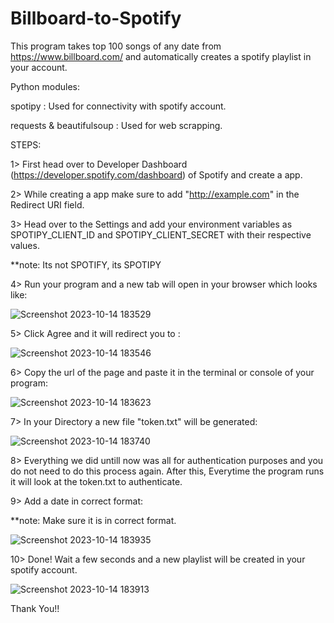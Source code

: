 # Billboard-to-Spotify

This program takes top 100 songs of any date from https://www.billboard.com/ and automatically creates a spotify playlist in your account.

Python modules: 

spotipy : Used for connectivity with spotify account.

requests & beautifulsoup : Used for web scrapping.

STEPS:

1> First head over to Developer Dashboard (https://developer.spotify.com/dashboard) of Spotify and create a app.

2> While creating a app make sure to add "http://example.com" in the Redirect URI field.

3> Head over to the Settings and add your environment variables as SPOTIPY_CLIENT_ID and SPOTIPY_CLIENT_SECRET with their respective values.

   **note: Its not SPOTIFY, its SPOTIPY
   
4> Run your program and a new tab will open in your browser which looks like:

![Screenshot 2023-10-14 183529](https://github.com/rishichop/Billboard-to-Spotify/assets/84148892/cfa83918-9786-473e-8af2-9958c992ddbb)


5> Click Agree and it will redirect you to :

![Screenshot 2023-10-14 183546](https://github.com/rishichop/Billboard-to-Spotify/assets/84148892/a6fc8cdb-19fa-4640-80d4-534abda7b137)


6> Copy the url of the page and paste it in the terminal or console of your program:

![Screenshot 2023-10-14 183623](https://github.com/rishichop/Billboard-to-Spotify/assets/84148892/1d7b864a-1607-48b3-b7e3-a4f4af4c6468)


7> In your Directory a new file "token.txt" will be generated:

![Screenshot 2023-10-14 183740](https://github.com/rishichop/Billboard-to-Spotify/assets/84148892/bb7a0d4b-030c-4fc0-ab1d-7dc354061fd8)


8> Everything we did untill now was all for authentication purposes and you do not need to do this process again. After this, Everytime the program runs it will look at the token.txt to authenticate.

9> Add a date in correct format:

   **note: Make sure it is in correct format.
   
![Screenshot 2023-10-14 183935](https://github.com/rishichop/Billboard-to-Spotify/assets/84148892/ecb91d2c-61cf-49e0-b8aa-353394132ac5)


10> Done! Wait a few seconds and a new playlist will be created in your spotify account.

![Screenshot 2023-10-14 183913](https://github.com/rishichop/Billboard-to-Spotify/assets/84148892/4c7832db-ade1-448d-9f59-e5558a9bc353)

Thank You!!
